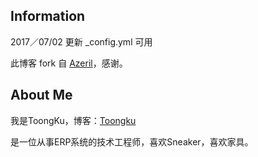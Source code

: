 ## Information

2017／07/02 更新 _config.yml 可用

此博客 fork 自 [Azeril](http://azeril.me/)，感谢。

## About Me

我是ToongKu，博客：[Toongku](toongku.github.io)

是一位从事ERP系统的技术工程师，喜欢Sneaker，喜欢家具。


